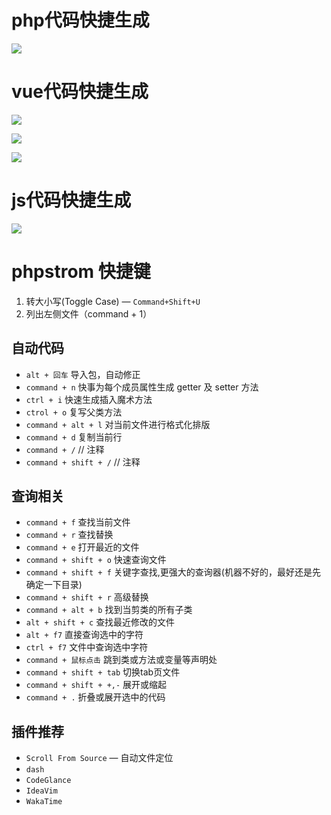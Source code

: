 



# php代码快捷生成

![](https://ws1.sinaimg.cn/large/006tKfTcly1fr0n8yy080j30uo0kijse.jpg)



# vue代码快捷生成

![](https://ws1.sinaimg.cn/large/006tKfTcly1fr0najm04nj30z00n4gn6.jpg)

![](https://ws3.sinaimg.cn/large/006tKfTcly1fr0navg1vyj30x20n675q.jpg)

![](https://ws1.sinaimg.cn/large/006tKfTcly1fr0nb2yqjcj30k201o0sk.jpg)



# js代码快捷生成

![](https://ws2.sinaimg.cn/large/006tKfTcly1fr0nc06oa0j30vg0lkdh7.jpg)







# phpstrom 快捷键

1. 转大小写(Toggle Case) — `Command+Shift+U`
2. 列出左侧文件（command + 1）

## 自动代码

- `alt + 回车` 导入包，自动修正
- `command + n` 快事为每个成员属性生成 getter 及 setter 方法
- `ctrl + i` 快速生成插入魔术方法
- `ctrol + o` 复写父类方法
- `command + alt + l` 对当前文件进行格式化排版
- `command + d` 复制当前行
- `command + /` // 注释
- `command + shift + /` // 注释

## 查询相关

- `command + f` 查找当前文件
- `command + r` 查找替换
- `command + e` 打开最近的文件
- `command + shift + o` 快速查询文件
- `command + shift + f` 关键字查找,更强大的查询器(机器不好的，最好还是先确定一下目录)
- `command + shift + r` 高级替换
- `command + alt + b` 找到当剪类的所有子类
- `alt + shift + c` 查找最近修改的文件
- `alt + f7` 直接查询选中的字符
- `ctrl + f7` 文件中查询选中字符
- `command + 鼠标点击` 跳到类或方法或变量等声明处
- `command + shift + tab` 切换tab页文件
- `command + shift + +,-` 展开或缩起
- `command + .` 折叠或展开选中的代码



## 插件推荐

- `Scroll From Source`  — 自动文件定位
- `dash`
- `CodeGlance`
- `IdeaVim`
- `WakaTime`

